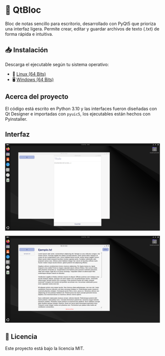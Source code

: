 # 📝 QtBloc  
Bloc de notas sencillo para escritorio, desarrollado con PyQt5 que prioriza una interfaz ligera. Permite crear, editar y guardar archivos de texto (.txt) de forma rápida e intuitiva.  

## 📥 Instalación  
Descarga el ejecutable según tu sistema operativo:  
- 🐧 [Linux (64 Bits)](build/qtBloc_Linux.zip)
- 🖥️ [Windows (64 Bits)](build/qtBloc_windows.zip)

## Acerca del proyecto  
El código está escrito en Python 3.10 y las interfaces fueron diseñadas con Qt Designer e importadas con `pyuic5`, los ejecutables están hechos con Pyinstaller.  

## Interfaz   
![Captura-1](img/screenshot-1.png)

![Captura-2](img/screenshot-2.png)

## 📜 Licencia  
Este proyecto está bajo la licencia MIT.  
